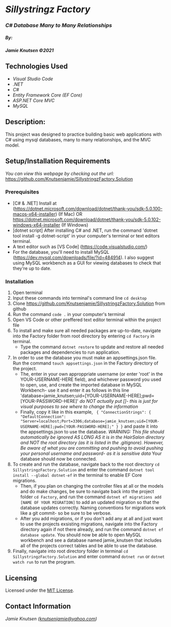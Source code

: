 # _Sillystringz Factory_

### _C# Database Many to Many Relationships_

##### By:
#####  _**Jamie Knutsen**_ _©2021_


## Technologies Used

* _Visual Studio Code_
* _.NET_
* _C#_
* _Entity Framework Core (EF Core)_
* _ASP.NET Core MVC_
* _MySQL_


## Description: 
This project was designed to practice building basic web applications with C# using mysql databases, many to many relationships, and the MVC model.


## Setup/Installation Requirements
_You can view this webpage by checking out the url:_
https://github.com/Knutsenjamie/SillystringzFactory.Solution

### Prerequisites
* [C# & .NET] Install at (https://dotnet.microsoft.com/download/dotnet/thank-you/sdk-5.0.100-macos-x64-installer) (If Mac) OR https://dotnet.microsoft.com/download/dotnet/thank-you/sdk-5.0.102-windows-x64-installer (If Windows)
* [dotnet script] After installing C# and .NET, run the command 'dotnet tool install -g dotnet-script' in your computer's terminal or text editors terminal. 
* A text editor such as [VS Code] (https://code.visualstudio.com/)
* For the database, you'll need to install MySQL (https://dev.mysql.com/downloads/file/?id=484914). I also suggest using MySQL workbench as a GUI for viewing databases to check that they're up to date. 

### Installation
1. Open terminal
2. Input these commands into terminal's command line `cd desktop`
3. Clone https://github.com/Knutsenjamie/SillystringzFactory.Solution from github
4. Run the command `code .` in your computer's terminal
5. Open VS Code or other preffered text editor terminal within the project file
6. To install and make sure all needed packages are up-to-date, navigate into the Factory folder from root directory by entering `cd Factory` in terminal.
    * Type the command `dotnet restore` to update and restore all needed packages and dependencies to run application.
7. In order to use the database you must make an appsettings.json file. Run the command `touch appsettings.json` in the Factory directory of the project. 
    * The, enter in your own approppriate username (or enter 'root' in the YOUR-USERNAME-HERE field), and whichever password you used to open, use, and create the imported database in MySQL Workbench- use it and enter it as follows in this line 'database=jamie_knutsen;uid=[YOUR-USERNAME-HERE];pwd=[YOUR-PASSWORD-HERE]' *do NOT actually put []- this is just for visual purposes to see where to change the information*
    * Finally, copy it like in this example, 
   ` {
    "ConnectionStrings": {
      "DefaultConnection": "Server=localhost;Port=3306;database=jamie_knutsen;uid=[YOUR-USERNAME-HERE];pwd=[YOUR-PASSWORD-HERE];"
    }
    }`
    and paste it into the appsettings.json to use the database. *WARNING: This file should automatically be ignored AS LONG AS it is in the HairSalon directory and NOT the root directory (as it is listed in the .gitignore). However, Be aware of what you are committing and pushing to avoid pushing your personal username and password- as it is sensitive data* Your database should now be connected. 
8. To create and run the database, navigate back to the root directory `cd SillystringzFactory.Solution` and enter the command `dotnet tool install --global dotnet-ef` in the terminal to enable EF Core migrations.
    * Then, if you plan on changing the controller files at all or the models and do make changes, be sure to navigate back into the project folder `cd Factory`, and run the command `dotnet ef migrations add [NAME OF YOUR MIGRATION]` to add an updated migration so that the database updates correctly. Naming conventions for migrations work like a git commit- so be sure to be verbose. 
    * After you add migrations, or if you don't add any at all and just want to use the projects exsisting migrations, navigate into the Factory directory again if not there already, and run the command `dotnet ef database update`. You should now be able to open MySQL workbench and see a database named jamie_knutsen that includes all of the projects correct tables and be able to use the database.  
10. Finally, navigate into root directory folder in terminal `cd SillystringzFactory.Solution` and  enter command `dotnet run` or `dotnet watch run` to run the program. 

## Licensing

Licensed under the [MIT License](license).

## Contact Information

_Jamie Knutsen (knutsenjamie@yahoo.com)_
